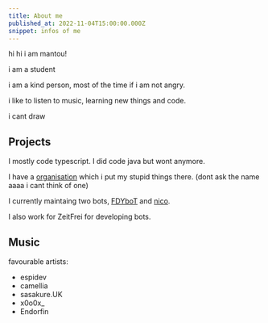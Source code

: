 ```yaml
---
title: About me
published_at: 2022-11-04T15:00:00.000Z
snippet: infos of me
---
```


hi hi i am mantou!

i am a student

i am a kind person, most of the time if i am not angry.

i like to listen to music, learning new things and code.

i cant draw
## Projects

I mostly code typescript. I did code java but wont anymore.

I have a [organisation](https://github.com/FuckDuckYa) which i put my stupid things there. (dont ask the name aaaa i cant think of one)

I currently maintaing two bots, [FDYboT](https://github.com/FuckDuckYa/FDYBoT_new/) and [nico](https://github.com/FuckDuckYa/nico).

I also work for ZeitFrei for developing bots.

## Music

favourable artists:
- espidev
- camellia
- sasakure.UK
- x0o0x_
- Endorfin
